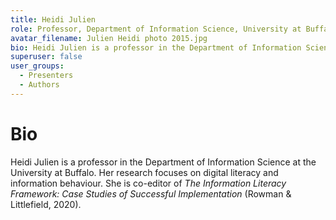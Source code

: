 ```yaml
---
title: Heidi Julien
role: Professor, Department of Information Science, University at Buffalo
avatar_filename: Julien Heidi photo 2015.jpg
bio: Heidi Julien is a professor in the Department of Information Science at the University at Buffalo. Her research focuses on digital literacy and information behaviour. She is co-editor of _The Information Literacy Framework: Case Studies of Successful Implementation_ (Rowman & Littlefield, 2020).
superuser: false
user_groups:
  - Presenters
  - Authors
---
```

# Bio

Heidi Julien is a professor in the Department of Information Science at the University at Buffalo. Her research focuses on digital literacy and information behaviour. She is co-editor of _The Information Literacy Framework: Case Studies of Successful Implementation_ (Rowman & Littlefield, 2020).
